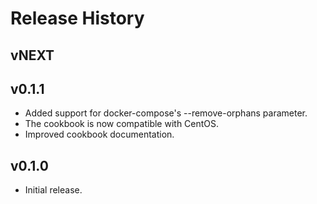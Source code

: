 # Release History

## vNEXT

## v0.1.1

* Added support for docker-compose's --remove-orphans parameter.
* The cookbook is now compatible with CentOS.
* Improved cookbook documentation.

## v0.1.0

* Initial release.

